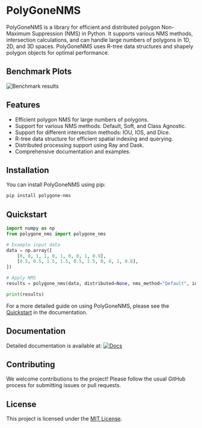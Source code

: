 # PolyGoneNMS

PolyGoneNMS is a library for efficient and distributed polygon Non-Maximum Suppression (NMS) in Python. It supports various NMS methods, intersection calculations, and can handle large numbers of polygons in 1D, 2D, and 3D spaces. PolyGoneNMS uses R-tree data structures and shapely polygon objects for optimal performance.

## Benchmark Plots

![Benchmark results](assets/benchmark_results.png)

## Features

- Efficient polygon NMS for large numbers of polygons.
- Support for various NMS methods: Default, Soft, and Class Agnostic.
- Support for different intersection methods: IOU, IOS, and Dice.
- R-tree data structure for efficient spatial indexing and querying.
- Distributed processing support using Ray and Dask.
- Comprehensive documentation and examples.

## Installation

You can install PolyGoneNMS using pip:

```bash
pip install polygone-nms
```

## Quickstart

```python
import numpy as np
from polygone_nms import polygone_nms

# Example input data
data = np.array([
    [0, 0, 1, 1, 0, 1, 0, 0, 1, 0.9],
    [0.5, 0.5, 1.5, 1.5, 0.5, 1.5, 0, 0, 1, 0.8],
])

# Apply NMS
results = polygone_nms(data, distributed=None, nms_method="Default", intersection_method="IOU")

print(results)
```

For a more detailed guide on using PolyGoneNMS, please see the [Quickstart](https://www.example.com/) in the documentation.

## Documentation

Detailed documentation is available at:
[![Docs](https://img.shields.io/badge/Docs-mkdocs-blue?style=flat)](https://wolodjaz.github.io/PolyGoneNMS)


## Contributing

We welcome contributions to the project! Please follow the usual GitHub process for submitting issues or pull requests.

## License

This project is licensed under the [MIT License](https://fossa.com/blog/open-source-licenses-101-mit-license/).
